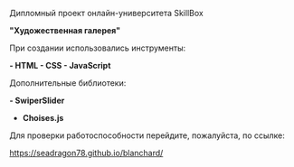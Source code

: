 Дипломный проект онлайн-университета SkillBox

<b>"Художественная галерея"</b>

При создании использовались инструменты:

<b>
- HTML
- CSS
- JavaScript</b>

Дополнительные библиотеки:

<b>- SwiperSlider
- Choises.js</b>

Для проверки работоспособности перейдите, пожалуйста, по ссылке:

https://seadragon78.github.io/blanchard/
